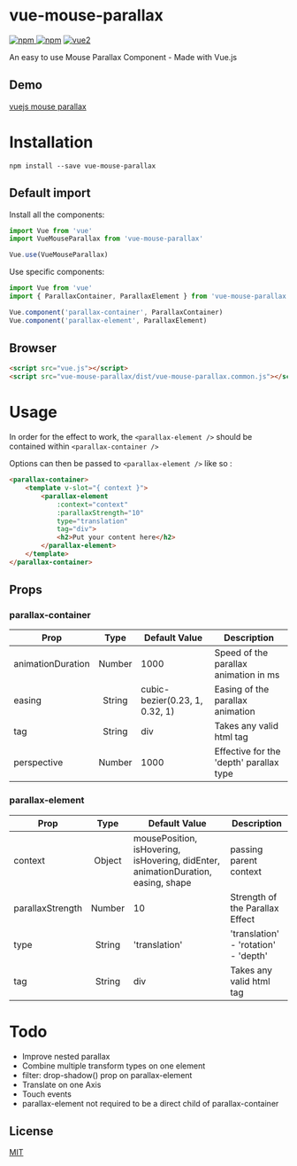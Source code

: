 # vue-mouse-parallax

[![npm](https://img.shields.io/npm/v/vue-mouse-parallax.svg) ![npm](https://img.shields.io/npm/dm/vue-mouse-parallax.svg)](https://www.npmjs.com/package/vue-mouse-parallax)
[![vue2](https://img.shields.io/badge/vue-2.x-brightgreen.svg)](https://vuejs.org/)

An easy to use Mouse Parallax Component - Made with Vue.js

## Demo

[vuejs mouse parallax](https://aminerman.com/playground/vuejs-mouse-parallax/)


# Installation

```
npm install --save vue-mouse-parallax
```

## Default import

Install all the components:

```javascript
import Vue from 'vue'
import VueMouseParallax from 'vue-mouse-parallax'

Vue.use(VueMouseParallax)
```

Use specific components:

```javascript
import Vue from 'vue'
import { ParallaxContainer, ParallaxElement } from 'vue-mouse-parallax'

Vue.component('parallax-container', ParallaxContainer)
Vue.component('parallax-element', ParallaxElement)
```

## Browser

```html
<script src="vue.js"></script>
<script src="vue-mouse-parallax/dist/vue-mouse-parallax.common.js"></script>
```


# Usage

In order for the effect to work, the `<parallax-element />` should be contained within `<parallax-container />`

Options can then be passed to `<parallax-element />` like so :

```html
<parallax-container>
    <template v-slot="{ context }">
        <parallax-element
            :context="context"
            :parallaxStrength="10"
            type="translation"
            tag="div">
            <h2>Put your content here</h2>
        </parallax-element>
    </template>
</parallax-container>
```

## Props

### parallax-container

| Prop   |      Type      |  Default Value | Description
|----------|:-------------:|------|------|
| animationDuration |  Number | 1000 | Speed of the parallax animation in ms |
| easing |  String   | cubic-bezier(0.23, 1, 0.32, 1) | Easing of the parallax animation |
| tag |  String   | div | Takes any valid html tag |
| perspective |  Number   | 1000 | Effective for the 'depth' parallax type |

### parallax-element
| Prop   |      Type      |  Default Value | Description
|----------|:-------------:|------|------|
| context |  Object | mousePosition, isHovering, isHovering, didEnter, animationDuration, easing, shape | passing parent context |
| parallaxStrength |  Number | 10 | Strength of the Parallax Effect |
| type |  String   | 'translation' | 'translation' - 'rotation' - 'depth' |
| tag |  String   | div | Takes any valid html tag |

# Todo
- Improve nested parallax
- Combine multiple transform types on one element
- filter: drop-shadow() prop on parallax-element
- Translate on one Axis
- Touch events
- parallax-element not required to be a direct child of parallax-container

## License

[MIT](http://opensource.org/licenses/MIT)
